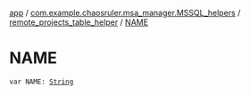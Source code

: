 [app](../../index.md) / [com.example.chaosruler.msa_manager.MSSQL_helpers](../index.md) / [remote_projects_table_helper](index.md) / [NAME](.)

# NAME

`var NAME: `[`String`](https://kotlinlang.org/api/latest/jvm/stdlib/kotlin/-string/index.html)